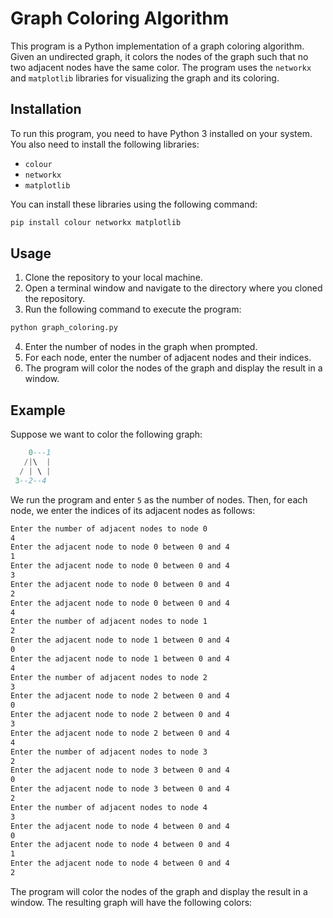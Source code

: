 # Graph Coloring Algorithm

This program is a Python implementation of a graph coloring algorithm. Given an undirected graph, it colors the nodes of the graph such that no two adjacent nodes have the same color. The program uses the `networkx` and `matplotlib` libraries for visualizing the graph and its coloring.

## Installation

To run this program, you need to have Python 3 installed on your system. You also need to install the following libraries:

- `colour`
- `networkx`
- `matplotlib`

You can install these libraries using the following command:
```sh
pip install colour networkx matplotlib
```

## Usage

1. Clone the repository to your local machine.
2. Open a terminal window and navigate to the directory where you cloned the repository.
3. Run the following command to execute the program:
```sh
python graph_coloring.py
```
4. Enter the number of nodes in the graph when prompted.
5. For each node, enter the number of adjacent nodes and their indices.
6. The program will color the nodes of the graph and display the result in a window.

## Example

Suppose we want to color the following graph:

```lua
    0---1
   /|\  |
  / | \ |
 3--2--4
```

We run the program and enter `5` as the number of nodes. Then, for each node, we enter the indices of its adjacent nodes as follows:

```sh
Enter the number of adjacent nodes to node 0
4
Enter the adjacent node to node 0 between 0 and 4
1
Enter the adjacent node to node 0 between 0 and 4
3
Enter the adjacent node to node 0 between 0 and 4
2
Enter the adjacent node to node 0 between 0 and 4
4
Enter the number of adjacent nodes to node 1
2
Enter the adjacent node to node 1 between 0 and 4
0
Enter the adjacent node to node 1 between 0 and 4
4
Enter the number of adjacent nodes to node 2
3
Enter the adjacent node to node 2 between 0 and 4
0
Enter the adjacent node to node 2 between 0 and 4
3
Enter the adjacent node to node 2 between 0 and 4
4
Enter the number of adjacent nodes to node 3
2
Enter the adjacent node to node 3 between 0 and 4
0
Enter the adjacent node to node 3 between 0 and 4
2
Enter the number of adjacent nodes to node 4
3
Enter the adjacent node to node 4 between 0 and 4
0
Enter the adjacent node to node 4 between 0 and 4
1
Enter the adjacent node to node 4 between 0 and 4
2
```

The program will color the nodes of the graph and display the result in a window. The resulting graph will have the following colors:

